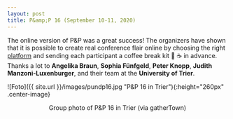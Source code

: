 ```yaml
---
layout: post
title: P&amp;P 16 (September 10-11, 2020)
---
```


The online version of P&amp;P was a great success! The organizers have shown that it is possible to create real conference flair online 
by choosing the right <a href="https://gather.town/" target="_blank" rel="noopener">platform</a> and sending each participant a coffee break kit &#127850; &#9749; in advance.
Thanks a lot to <strong>Angelika Braun</strong>, <strong>Sophia Fünfgeld</strong>, <strong>Peter Knopp</strong>, <strong>Judith Manzoni-Luxenburger</strong>,
and their team at the <strong>University of Trier</strong>.

![Foto]({{ site.url }}/images/pundp16.jpg "P&P 16 in Trier"){:height="260px" .center-image}
<center>Group photo of P&amp;P 16 in Trier (via gatherTown)</center>
